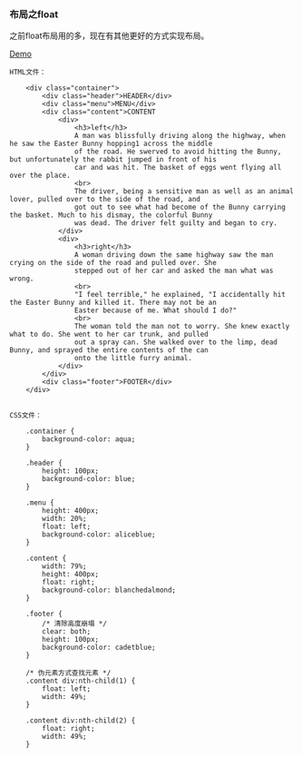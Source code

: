 ### 布局之float ###

之前float布局用的多，现在有其他更好的方式实现布局。

[Demo](../CSS_demo/float.html)

	HTML文件：
	    
	    <div class="container">
	        <div class="header">HEADER</div>
	        <div class="menu">MENU</div>
	        <div class="content">CONTENT
	            <div>
	                <h3>left</h3>
	                A man was blissfully driving along the highway, when he saw the Easter Bunny hopping1 across the middle
	                of the road. He swerved to avoid hitting the Bunny, but unfortunately the rabbit jumped in front of his
	                car and was hit. The basket of eggs went flying all over the place.
	                <br>
	                The driver, being a sensitive man as well as an animal lover, pulled over to the side of the road, and
	                got out to see what had become of the Bunny carrying the basket. Much to his dismay, the colorful Bunny
	                was dead. The driver felt guilty and began to cry.
	            </div>
	            <div>
	                <h3>right</h3>
	                A woman driving down the same highway saw the man crying on the side of the road and pulled over. She
	                stepped out of her car and asked the man what was wrong.
	                <br>
	                "I feel terrible," he explained, "I accidentally hit the Easter Bunny and killed it. There may not be an
	                Easter because of me. What should I do?"
	                <br>
	                The woman told the man not to worry. She knew exactly what to do. She went to her car trunk, and pulled
	                out a spray can. She walked over to the limp, dead Bunny, and sprayed the entire contents of the can
	                onto the little furry animal.
	            </div>
	        </div>
	        <div class="footer">FOOTER</div>
	    </div>

	
	CSS文件：

		.container {
		    background-color: aqua;
		}
		
		.header {
		    height: 100px;
		    background-color: blue;
		}
		
		.menu {
		    height: 400px;
		    width: 20%;
		    float: left;
		    background-color: aliceblue;
		}
		
		.content {
		    width: 79%;
		    height: 400px;
		    float: right;
		    background-color: blanchedalmond;
		}
		
		.footer {
		    /* 清除高度崩塌 */
		    clear: both;
		    height: 100px;
		    background-color: cadetblue;
		}
		
		/* 伪元素方式查找元素 */
		.content div:nth-child(1) {
		    float: left;
		    width: 49%;
		}
		
		.content div:nth-child(2) {
		    float: right;
		    width: 49%;
		}